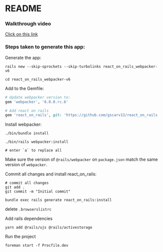 # README

### Walkthrough video
[Click on this link](https://www.loom.com/share/b76f8fd281314b78ac3fe16808ae6ce5)
### Steps taken to generate this app:
Generate the app:
```
rails new --skip-sprockets --skip-turbolinks react_on_rails_webpacker-v6

cd react_on_rails_webpacker-v6
```

Add to the Gemfile:
```ruby
# Update webpacker version to:
gem 'webpacker', '6.0.0.rc.6'

# Add react on rails
gem 'react_on_rails', git: 'https://github.com/gscarv13/react_on_rails.git', branch: 'update-webpacker-config'
```

Install webpacker:
```terminal
./bin/bundle install

./bin/rails webpacker:install

# enter `a` to replace all
```

Make sure the version of `@rails/webpacker` on `package.json` match the same version of `webpacker`. 

Commit all changes and install react_on_rails:
```terminal
# commit all changes
git add .
git commit -m "Initial commit"

bundle exec rails generate react_on_rails:install
```

delete `.browserslistrc`

Add rails dependencies
```terminal
yarn add @rails/ujs @rails/activestorage
```

Run the project
```terminal
foreman start -f Procfile.dev
```
